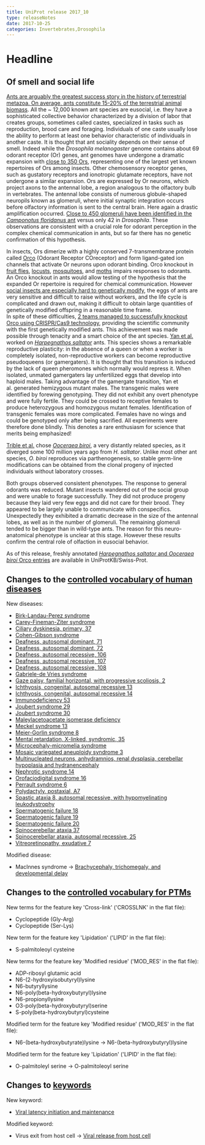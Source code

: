 ```yaml
---
title: UniProt release 2017_10
type: releaseNotes
date: 2017-10-25
categories: Invertebrates,Drosophila
---
```


# Headline

## Of smell and social life

[Ants are arguably the greatest success story in the history of terrestrial metazoa. On average, ants constitute 15-20% of the terrestrial animal biomass](https://www.ncbi.nlm.nih.gov/pubmed/11106367). All the \~ 12,000 known ant species are eusocial, i.e. they have a sophisticated collective behavior characterized by a division of labor that creates groups, sometimes called castes, specialized in tasks such as reproduction, brood care and foraging. Individuals of one caste usually lose the ability to perform at least one behavior characteristic of individuals in another caste. It is thought that ant sociality depends on their sense of smell. Indeed while the _Drosophila melanogaster_ genome contains about 69 odorant receptor (Or) genes, ant genomes have undergone a dramatic expansion with [close to 350 Ors](https://www.ncbi.nlm.nih.gov/pubmed/22952454), representing one of the largest yet known repertoires of Ors among insects. Other chemosensory receptor genes, such as gustatory receptors and ionotropic glutamate receptors, have not undergone a similar expansion. Ors are expressed by Or neurons, which project axons to the antennal lobe, a region analogous to the olfactory bulb in vertebrates. The antennal lobe consists of numerous globule-shaped neuropils known as glomeruli, where initial synaptic integration occurs before olfactory information is sent to the central brain. Here again a drastic amplification occurred. [Close to 450 glomeruli have been identified in the _Camponotus floridanus_ ant](https://www.ncbi.nlm.nih.gov/pubmed/18621145) versus only 42 in _Drosophila_. These observations are consistent with a crucial role for odorant perception in the complex chemical communication in ants, but so far there has no genetic confirmation of this hypothesis.

In insects, Ors dimerize with a highly conserved 7-transmembrane protein called [Orco](https://www.uniprot.org/uniprotkb?query=gene:orco+AND+reviewed:true) (Odorant Receptor COreceptor) and form ligand-gated ion channels that activate Or neurons upon odorant binding. Orco knockout in [fruit flies](https://www.ncbi.nlm.nih.gov/pubmed/18674910), [locusts](https://www.ncbi.nlm.nih.gov/pubmed/27744049), [mosquitoes](https://www.ncbi.nlm.nih.gov/pubmed/23719379), and [moths](https://www.ncbi.nlm.nih.gov/pubmed/27403935,26689645) impairs responses to odorants. An Orco knockout in ants would allow testing of the hypothesis that the expanded Or repertoire is required for chemical communication. However [social insects are especially hard to genetically modify](http://www.sciencemag.org/news/2017/03/world-s-first-genetically-modified-ants-shed-light-how-complex-insect-societies-evolved), the eggs of ants are very sensitive and difficult to raise without workers, and the life cycle is complicated and drawn out, making it difficult to obtain large quantities of genetically modified offspring in a reasonable time frame.  
In spite of these difficulties, [2 teams managed to successfully knockout Orco using CRISPR/Cas9 technology](https://www.ncbi.nlm.nih.gov/pubmed/28802042,28802043), providing the scientific community with the first genetically modified ants. This achievement was made possible through tenacity and a smart choice of the ant species. [Yan et al.](https://www.ncbi.nlm.nih.gov/pubmed/28802043) worked on [_Harpegnathos saltator_](https://www.uniprot.org/taxonomy/610380) ants. This species shows a remarkable reproductive plasticity: in the absence of a queen or when a worker is completely isolated, non-reproductive workers can become reproductive pseudoqueens (or gamergaters). It is thought that this transition is induced by the lack of queen pheromones which normally would repress it. When isolated, unmated gamergaters lay unfertilized eggs that develop into haploid males. Taking advantage of the gamergate transition, Yan et al. generated hemizygous mutant males. The transgenic males were identified by forewing genotyping. They did not exhibit any overt phenotype and were fully fertile. They could be crossed to receptive females to produce heterozygous and homozygous mutant females. Identification of transgenic females was more complicated. Females have no wings and could be genotyped only after being sacrified. All experiments were therefore done blindly. This denotes a rare enthusiasm for science that merits being emphasized!

[Trible et al.](https://www.ncbi.nlm.nih.gov/pubmed/28802042) chose [_Ooceraea biroi_](https://www.uniprot.org/taxonomy/2015173), a very distantly related species, as it diverged some 100 million years ago from _H. saltator_. Unlike most other ant species, _O. biroi_ reproduces via parthenogenesis, so stable germ-line modifications can be obtained from the clonal progeny of injected individuals without laboratory crosses.

Both groups observed consistent phenotypes. The response to general odorants was reduced. Mutant insects wandered out of the social group and were unable to forage successfully. They did not produce progeny because they laid very few eggs and did not care for their brood. They appeared to be largely unable to communicate with conspecifics. Unexpectedly they exhibited a dramatic decrease in the size of the antennal lobes, as well as in the number of glomeruli. The remaining glomeruli tended to be bigger than in wild-type ants. The reason for this neuro-anatomical phenotype is unclear at this stage. However these results confirm the central role of olfaction in eusocial behavior.

As of this release, freshly annotated [_Harpegnathos saltator_ and _Ooceraea biroi_ Orco entries](https://www.uniprot.org/uniprotkb?query=accession:E2BJ30+OR+accession:A0A026W182) are available in UniProtKB/Swiss-Prot.

## Changes to the [controlled vocabulary of human diseases](https://ftp.uniprot.org/pub/databases/uniprot/current_release/knowledgebase/complete/docs/humdisease)

New diseases:

- [Birk-Landau-Perez syndrome](https://www.uniprot.org/diseases/DI-05046)
- [Carey-Fineman-Ziter syndrome](https://www.uniprot.org/diseases/DI-05049)
- [Ciliary dyskinesia, primary, 37](https://www.uniprot.org/diseases/DI-05029)
- [Cohen-Gibson syndrome](https://www.uniprot.org/diseases/DI-05034)
- [Deafness, autosomal dominant, 71](https://www.uniprot.org/diseases/DI-05058)
- [Deafness, autosomal dominant, 72](https://www.uniprot.org/diseases/DI-05059)
- [Deafness, autosomal recessive, 106](https://www.uniprot.org/diseases/DI-05056)
- [Deafness, autosomal recessive, 107](https://www.uniprot.org/diseases/DI-05057)
- [Deafness, autosomal recessive, 108](https://www.uniprot.org/diseases/DI-05055)
- [Gabriele-de Vries syndrome](https://www.uniprot.org/diseases/DI-05032)
- [Gaze palsy, familial horizontal, with progressive scoliosis, 2](https://www.uniprot.org/diseases/DI-05031)
- [Ichthyosis, congenital, autosomal recessive 13](https://www.uniprot.org/diseases/DI-05041)
- [Ichthyosis, congenital, autosomal recessive 14](https://www.uniprot.org/diseases/DI-05040)
- [Immunodeficiency 53](https://www.uniprot.org/diseases/DI-05045)
- [Joubert syndrome 29](https://www.uniprot.org/diseases/DI-05036)
- [Joubert syndrome 30](https://www.uniprot.org/diseases/DI-05051)
- [Maleylacetoacetate isomerase deficiency](https://www.uniprot.org/diseases/DI-05047)
- [Meckel syndrome 13](https://www.uniprot.org/diseases/DI-05035)
- [Meier-Gorlin syndrome 8](https://www.uniprot.org/diseases/DI-05038)
- [Mental retardation, X-linked, syndromic, 35](https://www.uniprot.org/diseases/DI-05030)
- [Microcephaly-micromelia syndrome](https://www.uniprot.org/diseases/DI-05053)
- [Mosaic variegated aneuploidy syndrome 3](https://www.uniprot.org/diseases/DI-05048)
- [Multinucleated neurons, anhydramnios, renal dysplasia, cerebellar hypoplasia and hydranencephaly](https://www.uniprot.org/diseases/DI-05054)
- [Nephrotic syndrome 14](https://www.uniprot.org/diseases/DI-05043)
- [Orofaciodigital syndrome 16](https://www.uniprot.org/diseases/DI-05037)
- [Perrault syndrome 6](https://www.uniprot.org/diseases/DI-05039)
- [Polydactyly, postaxial, A7](https://www.uniprot.org/diseases/DI-05052)
- [Spastic ataxia 8, autosomal recessive, with hypomyelinating leukodystrophy](https://www.uniprot.org/diseases/DI-05033)
- [Spermatogenic failure 18](https://www.uniprot.org/diseases/DI-05027)
- [Spermatogenic failure 19](https://www.uniprot.org/diseases/DI-05026)
- [Spermatogenic failure 20](https://www.uniprot.org/diseases/DI-05028)
- [Spinocerebellar ataxia 37](https://www.uniprot.org/diseases/DI-05050)
- [Spinocerebellar ataxia, autosomal recessive, 25](https://www.uniprot.org/diseases/DI-05044)
- [Vitreoretinopathy, exudative 7](https://www.uniprot.org/diseases/DI-05042)

Modified disease:

- MacInnes syndrome -&gt; [Brachycephaly, trichomegaly, and developmental delay](https://www.uniprot.org/diseases/DI-04991)

## Changes to the [controlled vocabulary for PTMs](https://ftp.uniprot.org/pub/databases/uniprot/current_release/knowledgebase/complete/docs/ptmlist)

New terms for the feature key 'Cross-link' ('CROSSLNK' in the flat file):

- Cyclopeptide (Gly-Arg)
- Cyclopeptide (Ser-Lys)

New term for the feature key 'Lipidation' ('LIPID' in the flat file):

- S-palmitoleoyl cysteine

New terms for the feature key 'Modified residue' ('MOD_RES' in the flat file):

- ADP-ribosyl glutamic acid
- N6-(2-hydroxyisobutyryl)lysine
- N6-butyryllysine
- N6-poly(beta-hydroxybutyryl)lysine
- N6-propionyllysine
- O3-poly(beta-hydroxybutyryl)serine
- S-poly(beta-hydroxybutyryl)cysteine

Modified term for the feature key 'Modified residue' ('MOD_RES' in the flat file):

- N6-(beta-hydroxybutyrate)lysine -&gt; N6-(beta-hydroxybutyryl)lysine

Modified term for the feature key 'Lipidation' ('LIPID' in the flat file):

- O-palmitoleyl serine -&gt; O-palmitoleoyl serine

## Changes to [keywords](https://ftp.uniprot.org/pub/databases/uniprot/current_release/knowledgebase/complete/docs/keywlist)

New keyword:

- [Viral latency initiation and maintenance](https://www.uniprot.org/keywords/KW-1276)

Modified keyword:

- Virus exit from host cell -&gt; [Viral release from host cell](https://www.uniprot.org/keywords/KW-1188)
